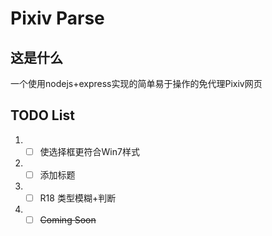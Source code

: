 # Pixiv Parse
## 这是什么
一个使用nodejs+express实现的简单易于操作的免代理Pixiv网页

## TODO List
1. - [ ] 使选择框更符合Win7样式
2. - [ ] 添加标题
3. - [ ] R18 类型模糊+判断
4. - [ ] ~~Coming Soon~~